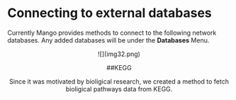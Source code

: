 # Connecting to external databases

Currently Mango provides methods to connect to the following network databases. Any added databases will be under the **Databases** Menu.
<center>
![](img32.png)

##KEGG

Since it was motivated by bioligical research, we created a method to fetch bioligical pathways data from KEGG. 